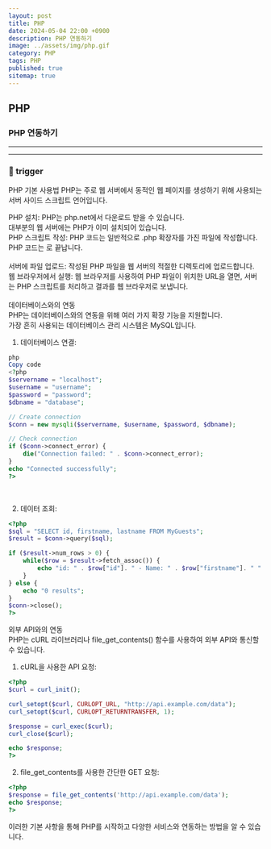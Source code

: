 ```yaml
---
layout: post
title: PHP
date: 2024-05-04 22:00 +0900
description: PHP 연동하기
image: ../assets/img/php.gif
category: PHP
tags: PHP
published: true
sitemap: true
---
```


## PHP

### PHP 연동하기

<hr>

<hr>

### 🎈 trigger

PHP 기본 사용법
PHP는 주로 웹 서버에서 동적인 웹 페이지를 생성하기 위해 사용되는 서버 사이드 스크립트 언어입니다.

PHP 설치: PHP는 php.net에서 다운로드 받을 수 있습니다.<br>
대부분의 웹 서버에는 PHP가 이미 설치되어 있습니다.<br>
PHP 스크립트 작성: PHP 코드는 일반적으로 .php 확장자를 가진 파일에 작성합니다.<br>
PHP 코드는 <?php로 시작하고 ?>로 끝납니다.<br>
<br>
서버에 파일 업로드: 작성된 PHP 파일을 웹 서버의 적절한 디렉토리에 업로드합니다.<br>
웹 브라우저에서 실행: 웹 브라우저를 사용하여 PHP 파일이 위치한 URL을 열면, 서버는 PHP 스크립트를 처리하고 결과를 웹 브라우저로 보냅니다.<br>
<br>
데이터베이스와의 연동<br>
PHP는 데이터베이스와의 연동을 위해 여러 가지 확장 기능을 지원합니다.<br>
가장 흔히 사용되는 데이터베이스 관리 시스템은 MySQL입니다.<br>

1) 데이터베이스 연결:

````php
php
Copy code
<?php
$servername = "localhost";
$username = "username";
$password = "password";
$dbname = "database";

// Create connection
$conn = new mysqli($servername, $username, $password, $dbname);

// Check connection
if ($conn->connect_error) {
    die("Connection failed: " . $conn->connect_error);
}
echo "Connected successfully";
?>
````
<br>

2) 데이터 조회:
````php
<?php
$sql = "SELECT id, firstname, lastname FROM MyGuests";
$result = $conn->query($sql);

if ($result->num_rows > 0) {
    while($row = $result->fetch_assoc()) {
        echo "id: " . $row["id"]. " - Name: " . $row["firstname"]. " " . $row["lastname"]. "<br>";
    }
} else {
    echo "0 results";
}
$conn->close();
?>
````

외부 API와의 연동<br>
PHP는 cURL 라이브러리나 file_get_contents() 함수를 사용하여 외부 API와 통신할 수 있습니다.

1) cURL을 사용한 API 요청:<br>

````php
<?php
$curl = curl_init();

curl_setopt($curl, CURLOPT_URL, "http://api.example.com/data");
curl_setopt($curl, CURLOPT_RETURNTRANSFER, 1);

$response = curl_exec($curl);
curl_close($curl);

echo $response;
?>
````

2) file_get_contents를 사용한 간단한 GET 요청:<br>
````php
<?php
$response = file_get_contents('http://api.example.com/data');
echo $response;
?>
````
이러한 기본 사항을 통해 PHP를 시작하고 다양한 서비스와 연동하는 방법을 알 수 있습니다. 
